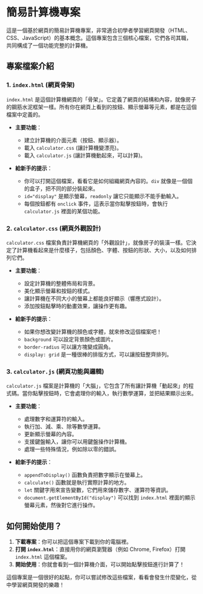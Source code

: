 # 簡易計算機專案

這是一個基於網頁的簡易計算機專案，非常適合初學者學習網頁開發（HTML、CSS、JavaScript）的基本概念。這個專案包含三個核心檔案，它們各司其職，共同構成了一個功能完整的計算機。

## 專案檔案介紹

### 1. `index.html` (網頁骨架)

`index.html` 是這個計算機網頁的「骨架」。它定義了網頁的結構和內容，就像房子的鋼筋水泥框架一樣。所有你在網頁上看到的按鈕、顯示螢幕等元素，都是在這個檔案中定義的。

*   **主要功能**：
    *   建立計算機的介面元素（按鈕、顯示器）。
    *   載入 `calculator.css` (讓計算機變漂亮)。
    *   載入 `calculator.js` (讓計算機動起來，可以計算)。

*   **給新手的提示**：
    *   你可以打開這個檔案，看看它是如何組織網頁內容的。`div` 就像是一個個的盒子，把不同的部分裝起來。
    *   `id="display"` 是顯示螢幕，`readonly` 讓它只能顯示不能手動輸入。
    *   每個按鈕都有 `onclick` 事件，這表示當你點擊按鈕時，會執行 `calculator.js` 裡面的某個功能。

### 2. `calculator.css` (網頁外觀設計)

`calculator.css` 檔案負責計算機網頁的「外觀設計」，就像房子的裝潢一樣。它決定了計算機看起來是什麼樣子，包括顏色、字體、按鈕的形狀、大小，以及如何排列它們。

*   **主要功能**：
    *   設定計算機的整體佈局和背景。
    *   美化顯示螢幕和按鈕的樣式。
    *   讓計算機在不同大小的螢幕上都能良好顯示（響應式設計）。
    *   添加按鈕點擊時的動畫效果，讓操作更有趣。

*   **給新手的提示**：
    *   如果你想改變計算機的顏色或字體，就來修改這個檔案吧！
    *   `background` 可以設定背景顏色或圖片。
    *   `border-radius` 可以讓方塊變成圓角。
    *   `display: grid` 是一種很棒的排版方式，可以讓按鈕整齊排列。

### 3. `calculator.js` (網頁功能與邏輯)

`calculator.js` 檔案是計算機的「大腦」，它包含了所有讓計算機「動起來」的程式碼。當你點擊按鈕時，它會處理你的輸入，執行數學運算，並把結果顯示出來。

*   **主要功能**：
    *   處理數字和運算符的輸入。
    *   執行加、減、乘、除等數學運算。
    *   更新顯示螢幕的內容。
    *   支援鍵盤輸入，讓你可以用鍵盤操作計算機。
    *   處理一些特殊情況，例如除以零的錯誤。

*   **給新手的提示**：
    *   `appendToDisplay()` 函數負責把數字顯示在螢幕上。
    *   `calculate()` 函數就是執行實際計算的地方。
    *   `let` 關鍵字用來宣告變數，它們用來儲存數字、運算符等資訊。
    *   `document.getElementById("display")` 可以找到 `index.html` 裡面的顯示螢幕元素，然後對它進行操作。

## 如何開始使用？

1.  **下載專案**：你可以把這個專案下載到你的電腦裡。
2.  **打開 `index.html`**：直接用你的網頁瀏覽器（例如 Chrome, Firefox）打開 `index.html` 這個檔案。
3.  **開始使用**：你就會看到一個計算機介面，可以開始點擊按鈕進行計算了！

這個專案是一個很好的起點，你可以嘗試修改這些檔案，看看會發生什麼變化，從中學習網頁開發的樂趣！

